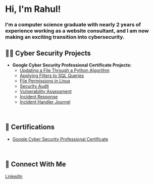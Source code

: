 <h1>Hi, I'm Rahul!</h1>
<h3>I'm a computer science graduate with nearly 2 years of experience working as a website consultant, and I am now making an exciting transition into cybersecurity.</h3>


<h2>👨‍💻 Cyber Security Projects</h2>

- <b>Google Cyber Security Professional Certificate Projects:</b>
  - [Updating a File Through a Python Algorithm](https://github.com/joshmadakor1/Algorithms-Practice)
  - [Applying Filters to SQL Queries](https://github.com/joshmadakor1/Algorithms-Practice)
  - [File Permissions in Linux](https://github.com/joshmadakor1/Algorithms-Practice)
  - [Security Audit](https://github.com/joshmadakor1/Algorithms-Practice)
  - [Vulnerability Assessment](https://github.com/joshmadakor1/Algorithms-Practice)
  - [Incident Response](https://github.com/joshmadakor1/Algorithms-Practice)
  - [Incident Handler Journel](https://github.com/joshmadakor1/Algorithms-Practice)

<br> 
<h2>📄 Certifications</h2>
 
- [Google Cyber Security Professional Certificate](https://www.credly.com/go/05QP8Vu0)
 
<br>
<h2>🤳 Connect With Me</h2>
<a href="https://www.linkedin.com/in/-rahul-singh/">LinkedIn</a>
